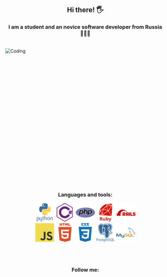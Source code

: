 ## <div align=center> Hi there! 🖐</div> 

### <div align=center> I am a student and an novice software developer from Russia 👨🏻‍💻 </div><br>
<img align="right" alt="Coding" src="https://i.pinimg.com/originals/ef/16/e4/ef16e4e68b0d3cb81e6bb8a8c3258d7e.gif" width=600px height=450px> <br>
<div align=center>
  
### Languages and tools:
<a href="https://www.python.org" target="_blank"> <img src="https://github.com/devicons/devicon/blob/master/icons/python/python-original-wordmark.svg" alt="c" width="60" height="60"/></a>
<a href="https://dotnet.microsoft.com/en-us/languages/csharp" target="_blank"> <img src="https://github.com/devicons/devicon/blob/master/icons/csharp/csharp-line.svg" alt="c" width="60" height="60" /></a>
<a href="https://www.php.net/" target="_blank"> <img src="https://github.com/devicons/devicon/blob/master/icons/php/php-original.svg" alt="c" width="60" height="60" /></a>
<a href="https://www.ruby-lang.org" target="_blank"> <img src="https://github.com/devicons/devicon/blob/master/icons/ruby/ruby-plain-wordmark.svg" alt="c" width="60" height="60" /></a>
<a href="https://rubyonrails.org/" target="_blank"> <img src="https://github.com/devicons/devicon/blob/master/icons/rails/rails-plain-wordmark.svg" alt="c" width="60" height="60" /></a> <br>
<a href="https://ecma-international.org/publications-and-standards/standards/ecma-262/" target="_blank"> <img src="https://github.com/devicons/devicon/blob/master/icons/javascript/javascript-original.svg" width="60" height="60" /></a>
<a href="https://www.w3.org/html/" target="_blank"> <img src="https://github.com/devicons/devicon/blob/master/icons/html5/html5-plain-wordmark.svg" alt="c" width="60" height="60" /></a>
<a href="https://www.w3.org/Style/CSS/Overview.en.html" target="_blank"> <img src="https://github.com/devicons/devicon/blob/master/icons/css3/css3-plain-wordmark.svg" alt="c" width="60" height="60" /></a>
<a href="https://www.postgresql.org/" target="_blank"> <img src="https://github.com/devicons/devicon/blob/master/icons/postgresql/postgresql-plain-wordmark.svg" alt="c" width="60" height="60" /></a>
<a href="https://www.mysql.com/" target="_blank"> <img src="https://github.com/devicons/devicon/blob/master/icons/mysql/mysql-original-wordmark.svg" alt="c" width="60" height="60" /></a>
<br><br><br><br>

### Follow me:

<a href="https://vk.com/hackerman67" target="blank"><img align="center" src="https://img.shields.io/badge/VK-090909?style=for-the-badge&logo=VK" alt=""/></a>
<a href="https://t.me/Karyotype_46" target="blank"><img align="center" src="https://img.shields.io/badge/Telegram-090909?style=for-the-badge&logo=Telegram" alt=""/></a>

</div>


